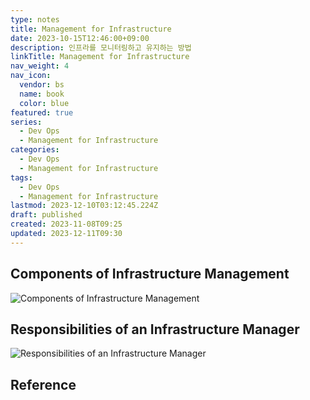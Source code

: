 ```yaml
---
type: notes
title: Management for Infrastructure
date: 2023-10-15T12:46:00+09:00
description: 인프라를 모니터링하고 유지하는 방법
linkTitle: Management for Infrastructure
nav_weight: 4
nav_icon:
  vendor: bs
  name: book
  color: blue
featured: true
series:
  - Dev Ops
  - Management for Infrastructure
categories:
  - Dev Ops
  - Management for Infrastructure
tags:
  - Dev Ops
  - Management for Infrastructure
lastmod: 2023-12-10T03:12:45.224Z
draft: published
created: 2023-11-08T09:25
updated: 2023-12-11T09:30
---
```


## Components of Infrastructure Management

![Components of Infrastructure Management](/dev-ops/3-components-of-infrastructure-management.png?width=512px#center "https://zapier.com/blog/infrastructure-management/")

## Responsibilities of an Infrastructure Manager

![Responsibilities of an Infrastructure Manager](/dev-ops/responsibilities-of-an-infrastructure-manager.png?width=512px#center "https://zapier.com/blog/infrastructure-management/")

## Reference

